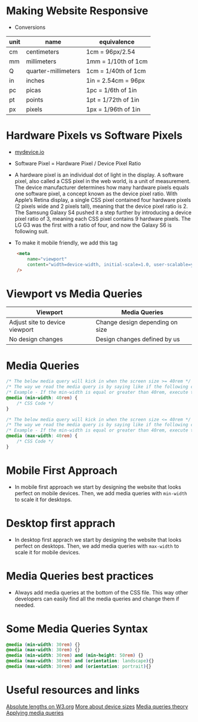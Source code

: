 # Making Website Responsive

- Conversions

| unit | name                | equivalence         |
| ---- | ------------------- | ------------------- |
| cm   | centimeters         | 1cm = 96px/2.54     |
| mm   | millimeters         | 1mm = 1/10th of 1cm |
| Q    | quarter-millimeters | 1cm = 1/40th of 1cm |
| in   | inches              | 1in = 2.54cm = 96px |
| pc   | picas               | 1pc = 1/6th of 1in  |
| pt   | points              | 1pt = 1/72th of 1in |
| px   | pixels              | 1px = 1/96th of 1in |

# Hardware Pixels vs Software Pixels

- [mydevice.io](https://www.mydevice.io/)

- Software Pixel = Hardware Pixel / Device Pixel Ratio

- A hardware pixel is an individual dot of light in the display. A software pixel, also called a CSS pixel in the web world, is a unit of measurement. The device manufacturer determines how many hardware pixels equals one software pixel, a concept known as the device pixel ratio. With Apple’s Retina display, a single CSS pixel contained four hardware pixels (2 pixels wide and 2 pixels tall), meaning that the device pixel ratio is 2. The Samsung Galaxy S4 pushed it a step further by introducing a device pixel ratio of 3, meaning each CSS pixel contains 9 hardware pixels. The LG G3 was the first with a ratio of four, and now the Galaxy S6 is following suit.

- To make it mobile friendly, we add this tag

```HTML
    <meta
        name="viewport"
        content="width=device-width, initial-scale=1.0, user-scalable=yes, maximum-scale=2.0, minimum-scale=1.0"
    />
```

# Viewport vs Media Queries

| Viewport                       | Media Queries                   |
| ------------------------------ | ------------------------------- |
| Adjust site to device viewport | Change design depending on size |
| No design changes              | Design changes defined by us    |

# Media Queries

```CSS
/* The below media query will kick in when the screen size >= 40rem */
/* The way we read the media query is by saying like if the following conditions are true, execute the media query */
/* Example - If the min-width is equal or greater than 40rem, execute the below code (i.e., apply the css) */
@media (min-width: 40rem) {
    /* CSS Code */
}

/* The below media query will kick in when the screen size <= 40rem */
/* The way we read the media query is by saying like if the following conditions are true, execute the media query */
/* Example - If the min-width is equal or greater than 40rem, execute the below code (i.e., apply the css) */
@media (max-width: 40rem) {
    /* CSS Code */
}
```

# Mobile First Approach

- In mobile first approach we start by designing the website that looks perfect on mobile devices. Then, we add media queries with `min-width` to scale it for desktops.

# Desktop first apprach

- In desktop first apprach we start by designing the website that looks perfect on desktops. Then, we add media queries with `max-width` to scale it for mobile devices.

# Media Queries best practices

- Always add media queries at the bottom of the CSS file. This way other developers can easily find all the media queries and change them if needed.

# Some Media Queries Syntax

```CSS
@media (min-width: 30rem) {}
@media (max-width: 30rem) {}
@media (min-width: 30rem) and (min-height: 50rem) {}
@media (max-width: 30rem) and (orientation: landscape){}
@media (max-width: 30rem) and (orientation: portrait){}
```

# Useful resources and links

[Absolute lengths on W3.org](https://www.w3.org/TR/css-values-3/#absolute-lengths)
[More about device sizes](https://bjango.com/articles/min-device-pixel-ratio/)
[Media queries theory](https://developer.mozilla.org/en-US/docs/Web/CSS/Media_Queries)
[Applying media queries](https://developer.mozilla.org/en-US/docs/Web/CSS/Media_Queries/Using_media_queries)
